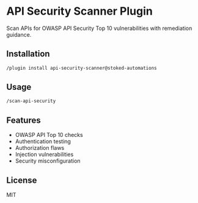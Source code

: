 # API Security Scanner Plugin

Scan APIs for OWASP API Security Top 10 vulnerabilities with remediation guidance.

## Installation

```bash
/plugin install api-security-scanner@stoked-automations
```

## Usage

```bash
/scan-api-security
```

## Features

- OWASP API Top 10 checks
- Authentication testing
- Authorization flaws
- Injection vulnerabilities
- Security misconfiguration

## License

MIT
